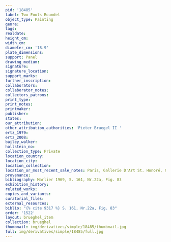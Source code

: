 ```yaml
---
pid: '18485'
label: Two Fools Roundel
object_type: Painting
genre: 
tags: 
realdate: 
height_cm: 
width_cm: 
diameter_cm: '18.9'
plate_dimensions: 
support: Panel
drawing_medium: 
signature: 
signature_location: 
support_marks: 
further_inscription: 
collaborators: 
collaborator_notes: 
collectors_patrons: 
print_type: 
print_notes: 
printmaker: 
publisher: 
states: 
our_attribution: 
other_attribution_authorities: 'Pieter Bruegel II '
ertz_1979: 
ertz_2008: 
bailey_walker: 
hollstein_no: 
collection_type: Private
location_country: 
location_city: 
location_collection: 
location_or_most_recent_sale_notes: Paris, Gallerie D'Art St. Honoré, Cat. 1996
provenance: 
bibliography: Marlier 1969, S. 161, Nr.22a, Fig. 83
exhibition_history: 
related_works: 
copies_and_variants: 
curatorial_files: 
external_resources: 
biblio: "{% cite 9317 %} S. 161, Nr.22a, Fig. 83"
order: '1522'
layout: brueghel_item
collection: brueghel
thumbnail: img/derivatives/simple/18485/thumbnail.jpg
full: img/derivatives/simple/18485/full.jpg
---
```

